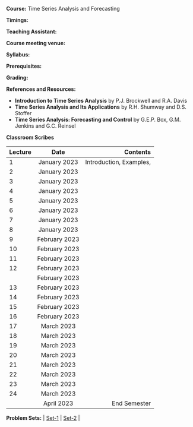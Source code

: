 
**Course:** Time Series Analysis and Forecasting

**Timings:** 

**Teaching Assistant:** 

**Course meeting venue:** 

**Syllabus:**  

**Prerequisites:**

**Grading:** 

**References and Resources:**

-  **Introduction to Time Series Analysis** by P.J. Brockwell and R.A. Davis
-  **Time Series Analysis and Its Applications** by R.H. Shumway and D.S. Stoffer
-  **Time Series Analysis: Forecasting and Control** by G.E.P. Box, G.M. Jenkins and G.C. Reinsel


**Classroom Scribes**


| Lecture   | Date   | Contents     |
| :------------- | :----------: | -----------: |
| 1|   January 2023  | Introduction, Examples,  |
| 2| January 2023|   |
| 3|   January 2023  |  |
| 4| January 2023 |  |
| 5|   January 2023  |   |
| 6| January 2023 |   |
| 7|   January 2023  |  |
| 8| January 2023 |   |
| 9|   February 2023  |  |
| 10| February 2023 |   |
| 11|   February 2023  |  |
| 12| February 2023 |   |
| |   February 2023  |  |
| 13|   February 2023  |  |
| 14| February 2023 |   |
| 15|   February 2023  |  |
| 16| February 2023 |   |
| 17|   March 2023  |  |
| 18| March 2023 |    |
| 19|   March 2023  |  |
| 20| March 2023 |   |
| 21|   March 2023  |  |
| 22| March 2023 |   |
| 23|   March 2023  |  |
| 24| March 2023 |  |
|   | April 2023 | End Semester |

**Problem Sets:** | [Set-1]() | [Set-2]() | 
